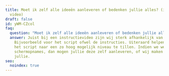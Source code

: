 ```yaml
---
title: Moet ik zelf alle ideeën aanleveren of bedenken jullie alles? (instructie
  video)
draft: false
id: yWM-CZcol
faq:
  question: "Moet ik zelf alle ideeën aanleveren of bedenken jullie alles? "
  answer: Juist bij een instructievideo zijn wij sterk afhankelijk van jouw input.
    Bijvoorbeeld voor het script ofwel de instructies. Uiteraard helpen wij om
    het script naar een zo hoog mogelijk niveau te tillen. Indien we werken met
    schermopnames, dan mogen jullie deze zelf aanleveren, of wij maken deze voor
    jullie.
seo:
  noindex: true
---
```

